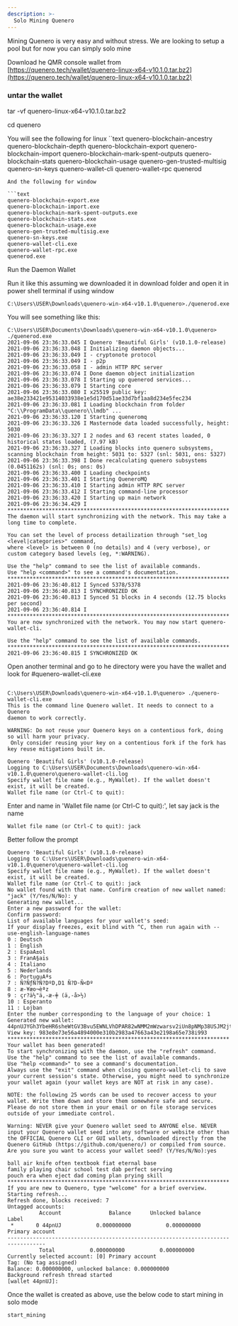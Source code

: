 ```yaml
---
description: >-
  Solo Mining Quenero
---
```

 

Mining Quenero is very easy and without stress. We are looking to setup a pool but for now you can simply solo mine

Download he QMR console wallet from [https://quenero.tech/wallet/quenero-linux-x64-v10.1.0.tar.bz2](https://quenero.tech/wallet/quenero-linux-x64-v10.1.0.tar.bz2)

### untar the wallet
tar -vf quenero-linux-x64-v10.1.0.tar.bz2

cd quenero


You will see the following for linux
``text
quenero-blockchain-ancestry
quenero-blockchain-depth
quenero-blockchain-export
quenero-blockchain-import
quenero-blockchain-mark-spent-outputs
quenero-blockchain-stats
quenero-blockchain-usage
quenero-gen-trusted-multisig
quenero-sn-keys
quenero-wallet-cli
quenero-wallet-rpc
quenerod
```
And the following for window

```text
quenero-blockchain-export.exe
quenero-blockchain-import.exe
quenero-blockchain-mark-spent-outputs.exe
quenero-blockchain-stats.exe
quenero-blockchain-usage.exe
quenero-gen-trusted-multisig.exe
quenero-sn-keys.exe
quenero-wallet-cli.exe
quenero-wallet-rpc.exe
quenerod.exe
```

Run the Daemon Wallet

Run it like this assuming we downloaded it in download folder and open it in power shell terminal if using window

```text
C:\Users\USER\Downloads\quenero-win-x64-v10.1.0\quenero>./quenerod.exe
```

You will see something like this:

```text
C:\Users\USER\Documents\Downloads\quenero-win-x64-v10.1.0\quenero> ./quenerod.exe
2021-09-06 23:36:33.045 I Quenero 'Beautiful Girls' (v10.1.0-release)
2021-09-06 23:36:33.048 I Initializing daemon objects...
2021-09-06 23:36:33.049 I - cryptonote protocol
2021-09-06 23:36:33.049 I - p2p
2021-09-06 23:36:33.058 I - admin HTTP RPC server
2021-09-06 23:36:33.074 I Done daemon object initialization
2021-09-06 23:36:33.078 I Starting up quenerod services...
2021-09-06 23:36:33.079 I Starting core
2021-09-06 23:36:33.080 I x25519 public key: ae38e233421e95314033938e1e5d170d51ae33d7bf1aa8d234e5fec234
2021-09-06 23:36:33.081 I Loading blockchain from folder "C:\\ProgramData\\quenero\\lmdb" ...
2021-09-06 23:36:33.120 I Starting queneromq
2021-09-06 23:36:33.326 I Masternode data loaded successfully, height: 5030
2021-09-06 23:36:33.327 I 2 nodes and 63 recent states loaded, 0 historical states loaded, (7.97 kB)
2021-09-06 23:36:33.327 I Loading blocks into quenero subsystems, scanning blockchain from height: 5031 to: 5327 (snl: 5031, ons: 5327)
2021-09-06 23:36:33.398 I Done recalculating quenero subsystems (0.0451162s) (snl: 0s; ons: 0s)
2021-09-06 23:36:33.400 I Loading checkpoints
2021-09-06 23:36:33.401 I Starting QueneroMQ
2021-09-06 23:36:33.410 I Starting admin HTTP RPC server
2021-09-06 23:36:33.412 I Starting command-line processor
2021-09-06 23:36:33.420 I Starting up main network
2021-09-06 23:36:34.429 I
**********************************************************************
The daemon will start synchronizing with the network. This may take a long time to complete.

You can set the level of process detailization through "set_log <level|categories>" command,
where <level> is between 0 (no details) and 4 (very verbose), or custom category based levels (eg, *:WARNING).

Use the "help" command to see the list of available commands.
Use "help <command>" to see a command's documentation.
**********************************************************************
2021-09-06 23:36:40.812 I Synced 5378/5378
2021-09-06 23:36:40.813 I SYNCHRONIZED OK
2021-09-06 23:36:40.813 I Synced 51 blocks in 4 seconds (12.75 blocks per second)
2021-09-06 23:36:40.814 I
**********************************************************************
You are now synchronized with the network. You may now start quenero-wallet-cli.

Use the "help" command to see the list of available commands.
**********************************************************************
2021-09-06 23:36:40.815 I SYNCHRONIZED OK
```
Open another terminal and go to he directory were you have the wallet and look for #quenero-wallet-cli.exe

```text

C:\Users\USER\Downloads\quenero-win-x64-v10.1.0\quenero> ./quenero-wallet-cli.exe
This is the command line Quenero wallet. It needs to connect to a Quenero
daemon to work correctly.

WARNING: Do not reuse your Quenero keys on a contentious fork, doing so will harm your privacy.
 Only consider reusing your key on a contentious fork if the fork has key reuse mitigations built in.

Quenero 'Beautiful Girls' (v10.1.0-release)
Logging to C:\Users\USER\Documents\Downloads\quenero-win-x64-v10.1.0\quenero\quenero-wallet-cli.log
Specify wallet file name (e.g., MyWallet). If the wallet doesn't exist, it will be created.
Wallet file name (or Ctrl-C to quit):
```
Enter and name in 'Wallet file name (or Ctrl-C to quit):', let say jack is the name

```text
Wallet file name (or Ctrl-C to quit): jack
```
Better follow the prompt

```text
Quenero 'Beautiful Girls' (v10.1.0-release)
Logging to C:\Users\USER\Downloads\quenero-win-x64-v10.1.0\quenero\quenero-wallet-cli.log
Specify wallet file name (e.g., MyWallet). If the wallet doesn't exist, it will be created.
Wallet file name (or Ctrl-C to quit): jack
No wallet found with that name. Confirm creation of new wallet named: "jack" (Y/Yes/N/No): y
Generating new wallet...
Enter a new password for the wallet:
Confirm password:
List of available languages for your wallet's seed:
If your display freezes, exit blind with ^C, then run again with --use-english-language-names
0 : Deutsch
1 : English
2 : EspaA±ol
3 : FranA§ais
4 : Italiano
5 : Nederlands
6 : PortuguAªs
7 : Ñ?ÑƒÑ?Ñ?DºD,D1 Ñ?D·Ñ<Dº
8 : æ-¥æo¬èªz
9 : çr?ä½"ä,-æ-╪ (ä,-å>½)
10 : Esperanto
11 : Lojban
Enter the number corresponding to the language of your choice: 1
Generated new wallet: 44pnUJYGh3YbeHR6sheWtGV3Bvu5EWNLVhDPAR82wNMM2mWzwarsv2iUn8pNMp38USJM2jtWvwYs1H1XFuviWQmBAxQhU7z
View key: 983e8e73e56a4894000e310b2983a47663a43e2198a65e738i993
**********************************************************************
Your wallet has been generated!
To start synchronizing with the daemon, use the "refresh" command.
Use the "help" command to see the list of available commands.
Use "help <command>" to see a command's documentation.
Always use the "exit" command when closing quenero-wallet-cli to save
your current session's state. Otherwise, you might need to synchronize
your wallet again (your wallet keys are NOT at risk in any case).

NOTE: the following 25 words can be used to recover access to your wallet. Write them down and store them somewhere safe and secure. Please do not store them in your email or on file storage services outside of your immediate control.

Warning: NEVER give your Quenero wallet seed to ANYONE else. NEVER input your Quenero wallet seed into any software or website other than the OFFICIAL Quenero CLI or GUI wallets, downloaded directly from the Quenero GitHub (https://github.com/quenero/) or compiled from source.
Are you sure you want to access your wallet seed? (Y/Yes/N/No):yes

ball air knife often textbook fiat eternal base
family playing chair school test dab perfect serving
pouch era when eject dad coming plan prying skill
**********************************************************************
If you are new to Quenero, type "welcome" for a brief overview.
Starting refresh...
Refresh done, blocks received: 7
Untagged accounts:
          Account               Balance      Unlocked balance                 Label
 *       0 44pnUJ           0.000000000           0.000000000       Primary account
----------------------------------------------------------------------------------
          Total           0.000000000           0.000000000
Currently selected account: [0] Primary account
Tag: (No tag assigned)
Balance: 0.000000000, unlocked balance: 0.000000000
Background refresh thread started
[wallet 44pnUJ]:
```

Once the wallet is created as above, use the below code to start mining in solo mode

```text
start_mining
```
